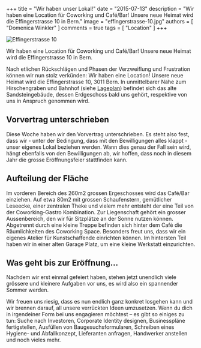 +++
title = "Wir haben unser Lokal!"
date = "2015-07-13"
description = "Wir haben eine Location für Coworking und Café/Bar! Unsere neue Heimat wird die Effingerstrasse 10 in Bern."
image = "effingerstrasse-10.jpg"
authors = [ "Domenica Winkler" ]
comments = true
tags = [ "Location" ]
+++

![Effingerstrasse 10](effingerstrasse-10.jpg)

<div class="lead">Wir haben eine Location für Coworking und Café/Bar! Unsere neue Heimat wird die Effingerstrasse 10 in Bern.</div>

Nach etlichen Rückschlägen und Phasen der Verzweiflung und Frustration können wir nun stolz verkünden: Wir haben eine Location! Unsere neue Heimat wird die Effingerstrasse 10, 3011 Bern. In unmittelbarer Nähe zum Hirschengraben und Bahnhof (siehe <a href="https://www.google.ch/maps/dir/46.9483772,7.4369811/Effingerstrasse+10,+3011+Bern/@46.947319,7.436671,17z/data=!4m14!4m13!1m5!3m4!1m2!1d7.437563!2d46.9464993!3s0x478e39b9124277e3:0x993790c53d83fd24!1m5!1m1!1s0x478e39b980145355:0xf9167b7299bdbdd6!2m2!1d7.4358085!2d46.9460364!3e2" target="_blank">Lageplan</a>) befindet sich das alte Sandsteingebäude, dessen Erdgeschoss bald uns gehört, respektive von uns in Anspruch genommen wird.


## Vorvertrag unterschrieben

Diese Woche haben wir den Vorvertrag unterschrieben. Es steht also fest, dass wir - unter der Bedingung, dass mit den Bewilligungen alles klappt - unser eigenes Lokal beziehen werden. Wann dies genau der Fall sein wird, hängt ebenfalls von den Bewilligungen ab, wir hoffen, dass noch in diesem Jahr die grosse Eröffnungsfeier stattfinden kann.


## Aufteilung der Fläche

Im vorderen Bereich des 260m2 grossen Ergeschosses wird das Café/Bar einziehen. Auf etwa 80m2 mit grossen Schaufenstern, gemütlicher Leseecke, einer zentralen Theke und vielem mehr entsteht der eine Teil von der Coworking-Gastro Kombination. Zur Liegenschaft gehört ein grosser Aussenbereich, den wir für Sitzplätze an der Sonne nutzen können. Abgetrennt durch eine kleine Treppe befinden sich hinter dem Café die Räumlichkeiten des Coworking Space. Besonders freut uns, dass wir ein eigenes Atelier für Kunstschaffende einrichten können. Im hintersten Teil haben wir in einer alten Garage Platz, um eine kleine Werkstatt einzurichten.


## Was geht bis zur Eröffnung...

Nachdem wir erst einmal gefeiert haben, stehen jetzt unendlich viele grössere und kleinere Aufgaben vor uns, es wird also ein spannender Sommer werden.

Wir freuen uns riesig, dass es nun endlich ganz konkret losgehen kann und wir brennen darauf, all unsere verrückten Ideen umzusetzen. Wenn du dich in irgendeiner Form bei uns engagieren möchtest &ndash; es gibt so einiges zu tun: Suche nach Investoren, Corporate Identity designen, Businesspläne fertigstellen, Ausfüllen von Baugesuchsformularen, Schreiben eines Hygiene- und Abfallkonzept,  Lieferanten anfragen, Handwerker anstellen und noch vieles mehr.